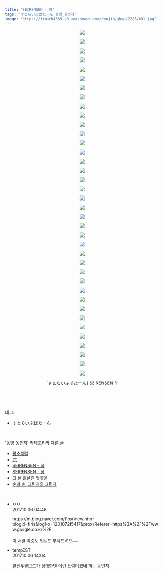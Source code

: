 ```yaml
---
title: "SEIRENSEN - 하"
tags: "すとらいぷぱたーん 동방_동인지"
image: "https://franch4569.s3.amazonaws.com/doujin/ghap/2285/001.jpg"
---
```

<div class="article">
<p style="text-align: center; clear: none; float: none;"><img src="{{ site.imgserver2 }}/ghap/2285/001.jpg"/></p>
<p style="text-align: center; clear: none; float: none;"><img src="{{ site.imgserver2 }}/ghap/2285/002.jpg"/></p>
<p style="text-align: center; clear: none; float: none;"><img src="{{ site.imgserver2 }}/ghap/2285/003.jpg"/></p>
<p style="text-align: center; clear: none; float: none;"><img src="{{ site.imgserver2 }}/ghap/2285/004.jpg"/></p>
<p style="text-align: center; clear: none; float: none;"><img src="{{ site.imgserver2 }}/ghap/2285/005.jpg"/></p>
<p style="text-align: center; clear: none; float: none;"><img src="{{ site.imgserver2 }}/ghap/2285/006.jpg"/></p>
<p style="text-align: center; clear: none; float: none;"><img src="{{ site.imgserver2 }}/ghap/2285/007.jpg"/></p>
<p style="text-align: center; clear: none; float: none;"><img src="{{ site.imgserver2 }}/ghap/2285/008.jpg"/></p>
<p style="text-align: center; clear: none; float: none;"><img src="{{ site.imgserver2 }}/ghap/2285/009.jpg"/></p>
<p style="text-align: center; clear: none; float: none;"><img src="{{ site.imgserver2 }}/ghap/2285/010.jpg"/></p>
<p style="text-align: center; clear: none; float: none;"><img src="{{ site.imgserver2 }}/ghap/2285/011.jpg"/></p>
<p style="text-align: center; clear: none; float: none;"><img src="{{ site.imgserver2 }}/ghap/2285/012.jpg"/></p>
<p style="text-align: center; clear: none; float: none;"><img src="{{ site.imgserver2 }}/ghap/2285/013.jpg"/></p>
<p style="text-align: center; clear: none; float: none;"><img src="{{ site.imgserver2 }}/ghap/2285/014.jpg"/></p>
<p style="text-align: center; clear: none; float: none;"><img src="{{ site.imgserver2 }}/ghap/2285/015.jpg"/></p>
<p style="text-align: center; clear: none; float: none;"><img src="{{ site.imgserver2 }}/ghap/2285/016.jpg"/></p>
<p style="text-align: center; clear: none; float: none;"><img src="{{ site.imgserver2 }}/ghap/2285/017.jpg"/></p>
<p style="text-align: center; clear: none; float: none;"><img src="{{ site.imgserver2 }}/ghap/2285/018.jpg"/></p>
<p style="text-align: center; clear: none; float: none;"><img src="{{ site.imgserver2 }}/ghap/2285/019.jpg"/></p>
<p style="text-align: center; clear: none; float: none;"><img src="{{ site.imgserver2 }}/ghap/2285/020.jpg"/></p>
<p style="text-align: center; clear: none; float: none;"><img src="{{ site.imgserver2 }}/ghap/2285/021.jpg"/></p>
<p style="text-align: center; clear: none; float: none;"><img src="{{ site.imgserver2 }}/ghap/2285/022.jpg"/></p>
<p style="text-align: center; clear: none; float: none;"><img src="{{ site.imgserver2 }}/ghap/2285/023.jpg"/></p>
<p style="text-align: center; clear: none; float: none;"><img src="{{ site.imgserver2 }}/ghap/2285/024.jpg"/></p>
<p style="text-align: center; clear: none; float: none;"><img src="{{ site.imgserver2 }}/ghap/2285/025.jpg"/></p>
<p style="text-align: center; clear: none; float: none;"><img src="{{ site.imgserver2 }}/ghap/2285/026.jpg"/></p>
<p style="text-align: center; clear: none; float: none;"><img src="{{ site.imgserver2 }}/ghap/2285/027.jpg"/></p>
<p style="text-align: center; clear: none; float: none;"><img src="{{ site.imgserver2 }}/ghap/2285/028.jpg"/></p>
<p style="text-align: center; clear: none; float: none;"><img src="{{ site.imgserver2 }}/ghap/2285/029.jpg"/></p>
<p style="text-align: center; clear: none; float: none;"><img src="{{ site.imgserver2 }}/ghap/2285/030.jpg"/></p>
<p style="text-align: center; clear: none; float: none;"><img src="{{ site.imgserver2 }}/ghap/2285/031.jpg"/></p>
<p style="text-align: center; clear: none; float: none;"><img src="{{ site.imgserver2 }}/ghap/2285/032.jpg"/></p>
<p style="text-align: center; clear: none; float: none;"><img src="{{ site.imgserver2 }}/ghap/2285/033.jpg"/></p>
<p style="text-align: center; clear: none; float: none;"><img src="{{ site.imgserver2 }}/ghap/2285/034.jpg"/></p>
<p style="text-align: center; clear: none; float: none;"><img src="{{ site.imgserver2 }}/ghap/2285/035.jpg"/></p>
<p style="text-align: center; clear: none; float: none;"><img src="{{ site.imgserver2 }}/ghap/2285/036.jpg"/></p>
<p style="text-align: center; clear: none; float: none;"><img src="{{ site.imgserver2 }}/ghap/2285/037.jpg"/></p>
<p style="text-align: center; clear: none; float: none;"><img src="{{ site.imgserver2 }}/ghap/2285/038.jpg"/></p>
<p style="text-align: center; clear: none; float: none;">[すとらいぷぱたーん] SEIRENSEN 하</p>
<p><br/></p>
</div><br/>
<div class="tagTrail">
<p>태그: </p>
<ul>
<li>すとらいぷぱたーん</li>
</ul>
</div><br/>
<div class="another">
<p>'동방 동인지' 카테고리의 다른 글</p>
<ul>
<li><a href="/ghap_2287">평소처럼</a></li>
<li><a href="/ghap_2286">完</a></li>
<li><a href="/ghap_2285">SEIRENSEN - 하</a></li>
<li><a href="/ghap_2284">SEIRENSEN - 상</a></li>
<li><a href="/ghap_2283">그 날 흩날린 벚꽃을</a></li>
<li><a href="/ghap_2282">손과 손, 그림자와 그림자</a></li>
</ul>
</div><br/>
<div class="cb_module cb_fluid">
<div class="cb_wrt cb_profile">
<div class="comment">
<ul>
<li class="cb_thumb_off" id="comment15097679">
<div class="cb_comment_area">
<div class="cb_info_area">
<div class="cb_section">
<span class="cb_nick_name">ㅇㅇ</span>
</div>
<div class="cb_section">
<span class="cb_date">2017.10.06 04:48 </span>
</div>
</div>
<div class="cb_dsc_comment">
<p class="cb_dsc">
											https://m.blog.naver.com/PostView.nhn?blogId=firis&amp;logNo=120107215417&amp;proxyReferer=https%3A%2F%2Fwww.google.co.kr%2F<br/>
<br/>
이 서클 이것도 업로드 부탁드려요~~
										</p>
</div>
</div></li>
<li class="cb_thumb_off" id="comment15097979">
<div class="cb_comment_area">
<div class="cb_info_area">
<div class="cb_section">
<span class="cb_nick_name">tempEST</span>
</div>
<div class="cb_section">
<span class="cb_date">2017.10.06 14:04 </span>
</div>
</div>
<div class="cb_dsc_comment">
<p class="cb_dsc">
											완전무결모드가 상대한텐 이런 느낌이겠네 하는 동인지
										</p>
</div>
</div></li>
</ul>
</div>
</div><!-- commentList close -->
</div><br/>
